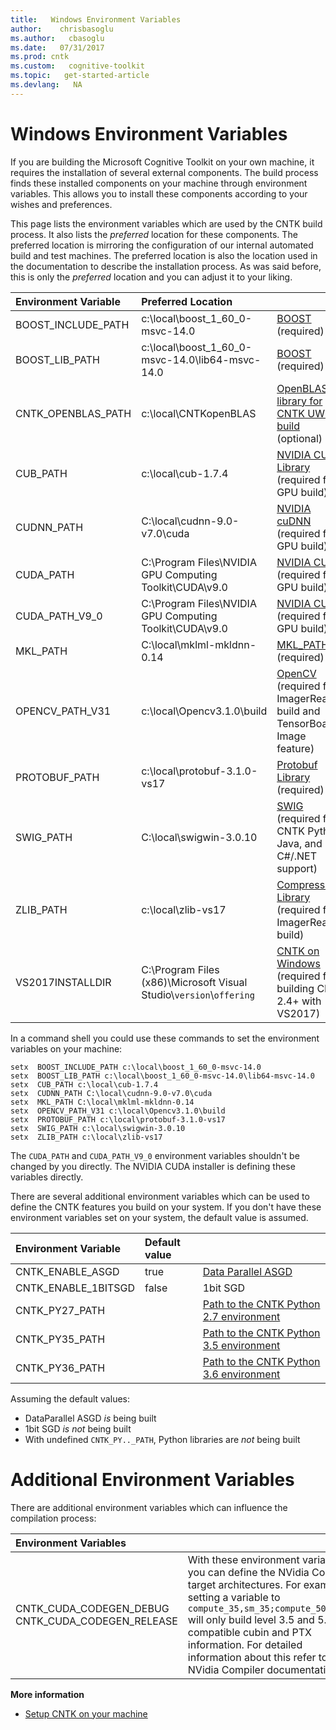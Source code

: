 ```yaml
---
title:   Windows Environment Variables
author:    chrisbasoglu
ms.author:   cbasoglu
ms.date:   07/31/2017
ms.prod: cntk
ms.custom:   cognitive-toolkit
ms.topic:   get-started-article
ms.devlang:   NA
---
```

# Windows Environment Variables

If you are building the Microsoft Cognitive Toolkit on your own machine, it requires the installation of several external components. The build process finds these installed components on your machine through environment variables. This allows you to install these components according to your wishes and preferences.

This page lists the environment variables which are used by the CNTK build process. It also lists the *preferred* location for these components. The preferred location is mirroring the configuration of our internal automated build and test machines. The preferred location is also the location used in the documentation to describe the installation process. As was said before, this is only the *preferred* location and you can adjust it to your liking.

|Environment Variable | Preferred Location |   |
|:--------|:------------|:--------------|
|BOOST_INCLUDE_PATH | c:\local\boost_1_60_0-msvc-14.0 | [BOOST](./Setup-CNTK-on-Windows.md#boost) (required)
|BOOST_LIB_PATH | c:\local\boost_1_60_0-msvc-14.0\lib64-msvc-14.0 | [BOOST](./Setup-CNTK-on-Windows.md#boost) (required)
|CNTK_OPENBLAS_PATH | c:\local\CNTKopenBLAS | [OpenBLAS library for CNTK UWP build](./Setup-UWP-Build-on-Windows.md) (optional)
|CUB_PATH | c:\local\cub-1.7.4 | [NVIDIA CUB Library](./Setup-CNTK-on-Windows.md#gpu-specific-packages) (required for GPU build)
|CUDNN_PATH | C:\local\cudnn-9.0-v7.0\cuda | [NVIDIA cuDNN](./Setup-CNTK-on-Windows.md#gpu-specific-packages) (required for GPU build)
|CUDA_PATH | C:\Program Files\NVIDIA GPU Computing Toolkit\CUDA\v9.0 |[NVIDIA CUDA]( ./Setup-CNTK-on-Windows.md#gpu-specific-packages) (required for GPU build)
|CUDA_PATH_V9_0 | C:\Program Files\NVIDIA GPU Computing Toolkit\CUDA\v9.0 |[NVIDIA CUDA]( ./Setup-CNTK-on-Windows.md#gpu-specific-packages) (required for GPU build)
|MKL_PATH | C:\local\mklml-mkldnn-0.14 |[MKL_PATH]( ./Setup-CNTK-on-Windows.md#mkl) (required)
|OPENCV_PATH_V31 | c:\local\Opencv3.1.0\build | [OpenCV](./Setup-CNTK-on-Windows.md#optional-opencv) (required for ImagerReader build and TensorBoard's Image feature)
|PROTOBUF_PATH | c:\local\protobuf-3.1.0-vs17 | [Protobuf Library](./Setup-CNTK-on-Windows.md#protobuf) (required)
|SWIG_PATH | C:\local\swigwin-3.0.10 | [SWIG](./Setup-CNTK-on-Windows.md#optional-swig) (required for CNTK Python, Java, and C#/.NET support)
|ZLIB_PATH | c:\local\zlib-vs17 | [Compression Library](./Setup-CNTK-on-Windows.md#optional-zlib-and-libzip) (required for ImagerReader build)
|VS2017INSTALLDIR | C:\Program Files (x86)\Microsoft Visual Studio\\<code>version</code>\\<code>offering</code> | [CNTK on Windows](./Setup-CNTK-on-Windows.md#building-cntk) (required for building CNTK 2.4+ with VS2017)

In a command shell you could use these commands to set the environment variables on your machine:
```
setx  BOOST_INCLUDE_PATH c:\local\boost_1_60_0-msvc-14.0
setx  BOOST_LIB_PATH c:\local\boost_1_60_0-msvc-14.0\lib64-msvc-14.0
setx  CUB_PATH c:\local\cub-1.7.4
setx  CUDNN_PATH C:\local\cudnn-9.0-v7.0\cuda
setx  MKL_PATH C:\local\mklml-mkldnn-0.14
setx  OPENCV_PATH_V31 c:\local\Opencv3.1.0\build
setx  PROTOBUF_PATH c:\local\protobuf-3.1.0-vs17
setx  SWIG_PATH c:\local\swigwin-3.0.10
setx  ZLIB_PATH c:\local\zlib-vs17
```
The `CUDA_PATH` and `CUDA_PATH_V9_0` environment variables shouldn't be changed by you directly. The NVIDIA CUDA installer is defining these variables directly. 

There are several additional environment variables which can be used to define the CNTK features you build on your system. If you don't have these environment variables set on your system, the default value is assumed. 

|Environment Variable | Default value | |
|:------------|:------------|:-------------|
|CNTK_ENABLE_ASGD  | true | [Data Parallel ASGD](./Setup-CNTK-on-Windows.md#enlisting-in-the-cntk-github-repository)
|CNTK_ENABLE_1BITSGD | false | 1bit SGD
|CNTK_PY27_PATH |  | [Path to the CNTK Python 2.7 environment](./Setup-CNTK-on-Windows.md#cntk-python-environments)
|CNTK_PY35_PATH |  | [Path to the CNTK Python 3.5 environment](./Setup-CNTK-on-Windows.md#cntk-python-environments)
|CNTK_PY36_PATH |  | [Path to the CNTK Python 3.6 environment](./Setup-CNTK-on-Windows.md#cntk-python-environments)

Assuming the default values:
 * DataParallel ASGD *is* being built
 * 1bit SGD *is not* being built
 * With undefined `CNTK_PY.._PATH`, Python libraries are *not* being built

# Additional Environment Variables

There are additional environment variables which can influence the compilation process:

| Environment Variables | |
|:------------|:-------------|
|CNTK_CUDA_CODEGEN_DEBUG CNTK_CUDA_CODEGEN_RELEASE | With these environment variables you can define the NVidia Compiler target architectures. For example, setting a variable to `compute_35,sm_35;compute_50,sm_50` will only build level 3.5 and 5.0 compatible cubin and PTX information. For detailed information about this refer to the NVidia Compiler documentation.

**More information**

* [Setup CNTK on your machine](./Setup-CNTK-on-your-machine.md)
